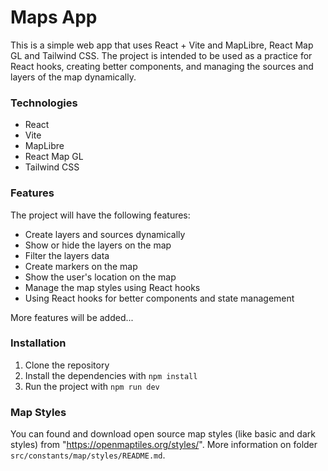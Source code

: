 # Maps App

This is a simple web app that uses React + Vite and MapLibre, React Map GL and Tailwind CSS. The project is intended to be used as a practice for React hooks, creating better components, and managing the sources and layers of the map dynamically.

### Technologies

- React
- Vite
- MapLibre
- React Map GL
- Tailwind CSS

### Features 
The project will have the following features:

- Create layers and sources dynamically 
- Show or hide the layers on the map
- Filter the layers data
- Create markers on the map
- Show the user's location on the map
- Manage the map styles using React hooks
- Using React hooks for better components and state management

More features will be added...

### Installation

1. Clone the repository
2. Install the dependencies with `npm install`
3. Run the project with `npm run dev`

### Map Styles

You can found and download open source map styles (like basic and dark styles) from "https://openmaptiles.org/styles/".
More information on folder `src/constants/map/styles/README.md`.

